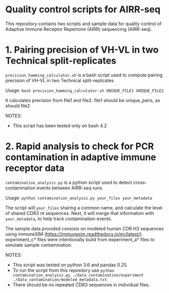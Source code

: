 # Quality control scripts for AIRR-seq

This repository contains two scripts and sample data for quality control of Adaptive Immune Receptor Repertoire (AIRR) sequencing (AIRR-seq).

# 1. Pairing precision of VH-VL in two Technical split-replicates

`precision_hamming_calculator.sh` is a bash script used to compute pairing precision of VH-VL in two Technical split-replicates

Usage:  `bash precision_hamming_calculator.sh UNIQUE_FILE1 UNIQUE_FILE2`

It calculates precision from file1 and file2. file1 should be unique_pairs, as should file2

NOTES:
* This script has been tested only on bash 4.2

# 2. Rapid analysis to check for PCR contamination in adaptive immune receptor data

`contamination_analysis.py` is a python script used to detect cross-contamination events between AIRR-seq runs.

Usage:
`python contamination_analysis.py your_files your_metadata`

The script will `your_files` sharing a common name, and calculate the level of shared CDR3 nt sequences. Next, it will merge that information with `your_metadata`, to help track contamination events. 

The sample data provided consists on modeled human CDR H3 sequences using immuneSIM (https://immunesim.readthedocs.io/en/latest/). experiment_c* files were intentionally build from experiment_a* files to simulate sample contamination. 

NOTES: 
* This script was tested on python 3.6 and pandas 0.25.
* To run the script from this repository use `python contamination_analysis.py ./data_contamination/experiment ./data_contamination/modeled_metadata.txt`
* There should be no repeated CDR3 sequences in individual files.
